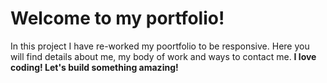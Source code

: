# Welcome to my portfolio!
In this project I have re-worked my poortfolio to be responsive. 
Here you will find details about me, my body of work and ways to contact me.
**I love coding! Let's build something amazing!**
